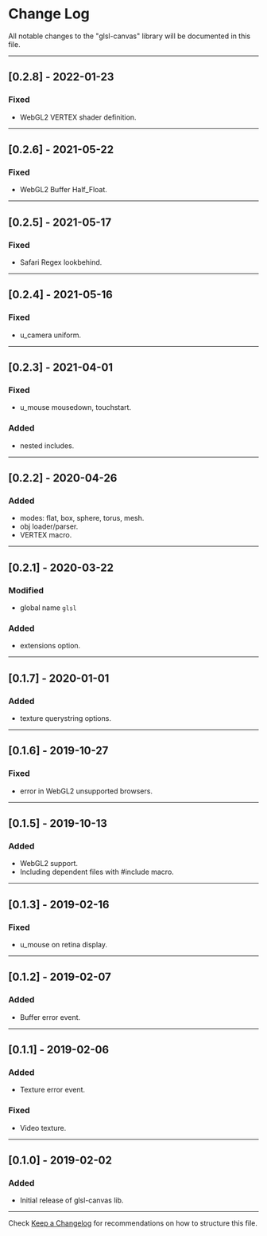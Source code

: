 # Change Log
All notable changes to the "glsl-canvas" library will be documented in this file.

---

## [0.2.8] - 2022-01-23
### Fixed
- WebGL2 VERTEX shader definition.

---

## [0.2.6] - 2021-05-22
### Fixed
- WebGL2 Buffer Half_Float.

---

## [0.2.5] - 2021-05-17
### Fixed
- Safari Regex lookbehind.

---

## [0.2.4] - 2021-05-16
### Fixed
- u_camera uniform.

---

## [0.2.3] - 2021-04-01
### Fixed
- u_mouse mousedown, touchstart.
### Added
- nested includes.

---

## [0.2.2] - 2020-04-26
### Added
- modes: flat, box, sphere, torus, mesh.
- obj loader/parser.
- VERTEX macro.

---

## [0.2.1] - 2020-03-22
### Modified
- global name `glsl`
### Added
- extensions option.

---

## [0.1.7] - 2020-01-01
### Added
- texture querystring options.

---

## [0.1.6] - 2019-10-27
### Fixed
- error in WebGL2 unsupported browsers.

---

## [0.1.5] - 2019-10-13
### Added
- WebGL2 support.
- Including dependent files with #include macro.

---

## [0.1.3] - 2019-02-16
### Fixed
- u_mouse on retina display.

---

## [0.1.2] - 2019-02-07
### Added
- Buffer error event.

---

## [0.1.1] - 2019-02-06
### Added
- Texture error event.
### Fixed
- Video texture.

---

## [0.1.0] - 2019-02-02
### Added
- Initial release of glsl-canvas lib.

---

Check [Keep a Changelog](http://keepachangelog.com/) for recommendations on how to structure this file.
